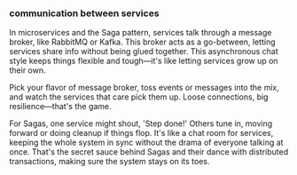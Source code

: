 ### communication between services

In microservices and the Saga pattern, services talk through a message broker, like RabbitMQ or Kafka. This broker acts as a go-between, letting services share info without being glued together. This asynchronous chat style keeps things flexible and tough—it's like letting services grow up on their own.

Pick your flavor of message broker, toss events or messages into the mix, and watch the services that care pick them up. Loose connections, big resilience—that's the game.

For Sagas, one service might shout, 'Step done!' Others tune in, moving forward or doing cleanup if things flop. It's like a chat room for services, keeping the whole system in sync without the drama of everyone talking at once. That's the secret sauce behind Sagas and their dance with distributed transactions, making sure the system stays on its toes.
